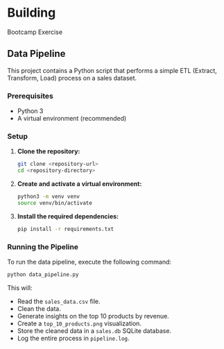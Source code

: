 # Building
Bootcamp Exercise

## Data Pipeline

This project contains a Python script that performs a simple ETL (Extract, Transform, Load) process on a sales dataset.

### Prerequisites

- Python 3
- A virtual environment (recommended)

### Setup

1. **Clone the repository:**
   ```bash
   git clone <repository-url>
   cd <repository-directory>
   ```

2. **Create and activate a virtual environment:**
   ```bash
   python3 -m venv venv
   source venv/bin/activate
   ```

3. **Install the required dependencies:**
   ```bash
   pip install -r requirements.txt
   ```

### Running the Pipeline

To run the data pipeline, execute the following command:

```bash
python data_pipeline.py
```

This will:

- Read the `sales_data.csv` file.
- Clean the data.
- Generate insights on the top 10 products by revenue.
- Create a `top_10_products.png` visualization.
- Store the cleaned data in a `sales.db` SQLite database.
- Log the entire process in `pipeline.log`.